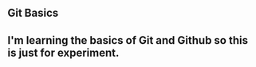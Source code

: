 Git Basics
--------------------------
I'm learning the basics of Git and Github so this is just for experiment.
--------------------------
